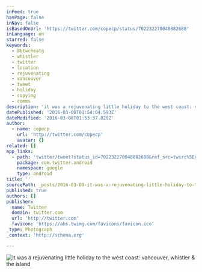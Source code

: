 ```yaml
---
inFeed: true
hasPage: false
inNav: false
isBasedOnUrl: 'https://twitter.com/copecp/status/702232270048882688'
inLanguage: en
starred: false
keywords:
  - 8btwcheatg
  - whistler
  - twitter
  - location
  - rejuvenating
  - vancouver
  - tweet
  - holiday
  - copying
  - comms
description: 'it was a rejuvenating little holiday to the west coast: vancouver, whistler & the island'
datePublished: '2016-03-08T01:54:04.593Z'
dateModified: '2016-03-08T01:53:37.829Z'
author:
  - name: copecp
    url: 'http://twitter.com/copecp'
    avatar: {}
related: []
app_links:
  - path: 'twitter/tweet?status_id=702232270048882688&ref_src=twsrc%5Egoogle%7Ctwcamp%5Eandroidseo%7Ctwgr%5Estatus%7Ctwterm%5E702232270048882688'
    package: com.twitter.android
    namespace: google
    type: android
title: ''
sourcePath: _posts/2016-03-08-it-was-a-rejuvenating-little-holiday-to-the-west-coast-vanc.md
published: true
authors: []
publisher:
  name: Twitter
  domain: twitter.com
  url: 'http://twitter.com'
  favicon: 'https://abs.twimg.com/favicons/favicon.ico'
_type: Photograph
_context: 'http://schema.org'

---
```

![it was a rejuvenating little holiday to the west coast: vancouver, whistler & the island](https://s3-us-west-2.amazonaws.com/the-grid-img/p/c33bccc1995ef20abf61fca5e47bbbefec6f107d.jpg)
